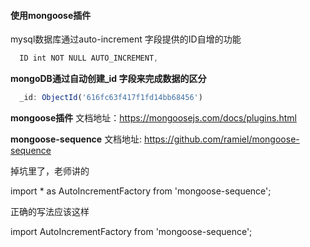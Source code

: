 #### 使用mongoose插件

mysql数据库通过auto-increment 字段提供的ID自增的功能

```javascript
  ID int NOT NULL AUTO_INCREMENT,
```

**mongoDB通过自动创建_id 字段来完成数据的区分**

```javascript
  _id: ObjectId('616fc63f417f1fd14bb68456')
```

**mongoose插件**
文档地址：https://mongoosejs.com/docs/plugins.html

**mongoose-sequence**
文档地址: https://github.com/ramiel/mongoose-sequence

掉坑里了，老师讲的

import * as AutoIncrementFactory from 'mongoose-sequence';

正确的写法应该这样

import AutoIncrementFactory from 'mongoose-sequence';
